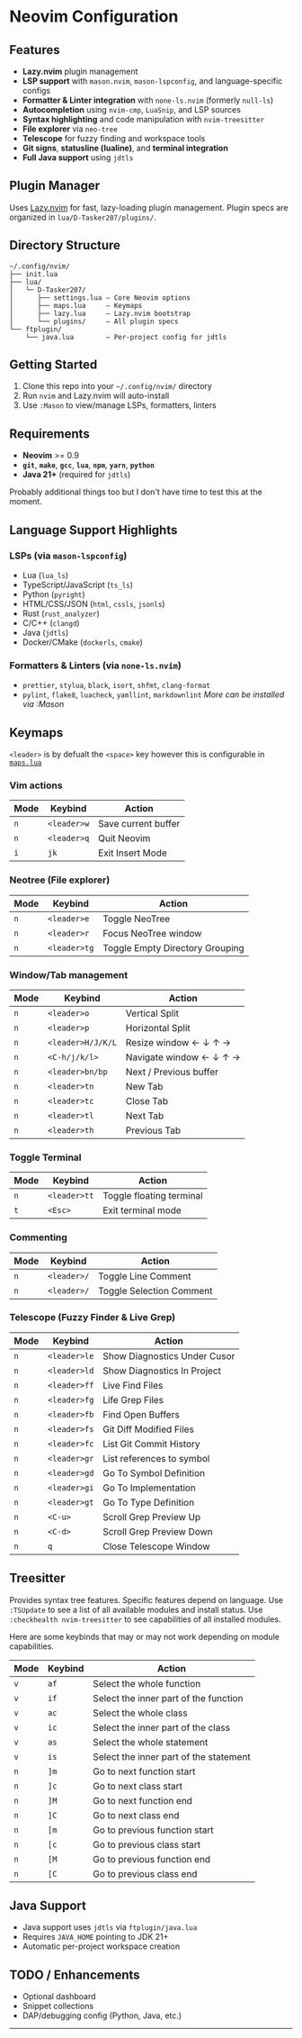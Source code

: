 # Neovim Configuration

## Features

- **Lazy.nvim** plugin management
- **LSP support** with `mason.nvim`, `mason-lspconfig`, and language-specific configs
- **Formatter & Linter integration** with `none-ls.nvim` (formerly `null-ls`)
- **Autocompletion** using `nvim-cmp`, `LuaSnip`, and LSP sources
- **Syntax highlighting** and code manipulation with `nvim-treesitter`
- **File explorer** via `neo-tree`
- **Telescope** for fuzzy finding and workspace tools
- **Git signs**, **statusline (lualine)**, and **terminal integration**
- **Full Java support** using `jdtls`

## Plugin Manager

Uses [Lazy.nvim](https://github.com/folke/lazy.nvim) for fast, lazy-loading plugin management.
Plugin specs are organized in `lua/D-Tasker207/plugins/`.

## Directory Structure

```text
~/.config/nvim/
├── init.lua
├── lua/
│   └─ D-Tasker207/
│      ├── settings.lua – Core Neovim options
│      ├── maps.lua     – Keymaps
│      ├── lazy.lua     – Lazy.nvim bootstrap
│      └── plugins/     – All plugin specs
└── ftplugin/
    └── java.lua        – Per-project config for jdtls
```

## Getting Started

1. Clone this repo into your `~/.config/nvim/` directory
2. Run `nvim` and Lazy.nvim will auto-install
3. Use `:Mason` to view/manage LSPs, formatters, linters

## Requirements

- **Neovim** >= 0.9
- **`git`**, **`make`**, **`gcc`**, **`lua`**, **`npm`**, **`yarn`**, **`python`**
- **Java 21+** (required for `jdtls`)

Probably additional things too but I don't have time to test this at the moment.

## Language Support Highlights

### LSPs (via `mason-lspconfig`)

- Lua (`lua_ls`)
- TypeScript/JavaScript (`ts_ls`)
- Python (`pyright`)
- HTML/CSS/JSON (`html`, `cssls`, `jsonls`)
- Rust (`rust_analyzer`)
- C/C++ (`clangd`)
- Java (`jdtls`)
- Docker/CMake (`dockerls`, `cmake`)

### Formatters & Linters (via `none-ls.nvim`)

- `prettier`, `stylua`, `black`, `isort`, `shfmt`, `clang-format`
- `pylint`, `flake8`, `luacheck`, `yamllint`, `markdownlint`
_More can be installed via :Mason_

## Keymaps

`<leader>` is by defualt the `<space>` key however this is configurable in [`maps.lua`](./DTasker207/maps.lua)

### Vim actions

| Mode  | Keybind           | Action                             |
| ----- | ----------------- | ---------------------------------- |
| `n`   | `<leader>w`       | Save current buffer                |
| `n`   | `<leader>q`       | Quit Neovim                        |
| `i`   | `jk`              | Exit Insert Mode                   |

### Neotree (File explorer)

| Mode  | Keybind           | Action                             |
| ----- | ----------------- | ---------------------------------- |
| `n`   | `<leader>e`       | Toggle NeoTree                     |
| `n`   | `<leader>r`       | Focus NeoTree window               |
| `n`   | `<leader>tg`      | Toggle Empty Directory Grouping    |

### Window/Tab management

| Mode  | Keybind           | Action                             |
| ----- | ----------------- | ---------------------------------- |
| `n`   | `<leader>o`       | Vertical Split                     |
| `n`   | `<leader>p`       | Horizontal Split                   |
| `n`   | `<leader>H/J/K/L` | Resize window ← ↓ ↑ →              |
| `n`   | `<C-h/j/k/l>`     | Navigate window ← ↓ ↑ →            |
| `n`   | `<leader>bn/bp`   | Next / Previous buffer             |
| `n`   | `<leader>tn`      | New Tab                            |
| `n`   | `<leader>tc`      | Close Tab                          |
| `n`   | `<leader>tl`      | Next Tab                           |
| `n`   | `<leader>th`      | Previous Tab                       |

### Toggle Terminal

| Mode  | Keybind           | Action                             |
| ----- | ----------------- | ---------------------------------- |
| `n`   | `<leader>tt`      | Toggle floating terminal           |
| `t`   | `<Esc>`           | Exit terminal mode                 |

### Commenting

| Mode  | Keybind           | Action                             |
| ----- | ----------------- | ---------------------------------- |
| `n`   | `<leader>/`       | Toggle Line Comment                |
| `n`   | `<leader>/`       | Toggle Selection Comment           |

### Telescope (Fuzzy Finder & Live Grep)

| Mode  | Keybind           | Action                             |
| ----- | ----------------- | ---------------------------------- |
| `n`   | `<leader>le`      | Show Diagnostics Under Cusor       |
| `n`   | `<leader>ld`      | Show Diagnostics In Project        |
| `n`   | `<leader>ff`      | Live Find Files                    |
| `n`   | `<leader>fg`      | Life Grep Files                    |
| `n`   | `<leader>fb`      | Find Open Buffers                  |
| `n`   | `<leader>fs`      | Git Diff Modified Files            |
| `n`   | `<leader>fc`      | List Git Commit History            |
| `n`   | `<leader>gr`      | List references to symbol          |
| `n`   | `<leader>gd`      | Go To Symbol Definition            |
| `n`   | `<leader>gi`      | Go To Implementation               |
| `n`   | `<leader>gt`      | Go To Type Definition              |
| `n`   | `<C-u>`           | Scroll Grep Preview Up             |
| `n`   | `<C-d>`           | Scroll Grep Preview Down           |
| `n`   | `q`               | Close Telescope Window             |

## Treesitter
Provides syntax tree features. Specific features depend on language.
Use `:TSUpdate` to see a list of all available modules and install status.
Use `:checkhealth nvim-treesitter` to see capabilities of all installed modules.

Here are some keybinds that may or may not work depending on module capabilities.

| Mode  | Keybind           | Action                                 |
| ----- | ----------------- | -------------------------------------- |
| `v`   | `af`              | Select the whole function              |
| `v`   | `if`              | Select the inner part of the function  |
| `v`   | `ac`              | Select the whole class                 |
| `v`   | `ic`              | Select the inner part of the class     |
| `v`   | `as`              | Select the whole statement             |
| `v`   | `is`              | Select the inner part of the statement |
| `n`   | `]m`              | Go to next function start              |
| `n`   | `]c`              | Go to next class start                 |
| `n`   | `]M`              | Go to next function end                |
| `n`   | `]C`              | Go to next class end                   |
| `n`   | `[m`              | Go to previous function start          |
| `n`   | `[c`              | Go to previous class start             |
| `n`   | `[M`              | Go to previous function end            |
| `n`   | `[C`              | Go to previous class end               |

## Java Support

- Java support uses `jdtls` via `ftplugin/java.lua`
- Requires `JAVA_HOME` pointing to JDK 21+
- Automatic per-project workspace creation

## TODO / Enhancements

- Optional dashboard
- Snippet collections
- DAP/debugging config (Python, Java, etc.)

---

